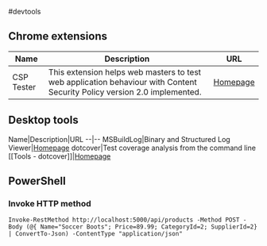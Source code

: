 
#devtools

## Chrome extensions

Name|Description|URL
--|--|--
CSP Tester|This extension helps web masters to test web application behaviour with Content Security Policy version 2.0 implemented.|[Homepage](https://chrome.google.com/webstore/detail/csp-tester/ehmipebdmhlmikaopdfoinmcjhhfadlf?hl=en)

## Desktop tools

Name|Description|URL
--|--
MSBuildLog|Binary and Structured Log Viewer|[Homepage](https://msbuildlog.com/#commandline)
dotcover|Test coverage analysis from the command line [[Tools - dotcover]]|[Homepage](https://www.jetbrains.com/help/dotcover/Running_Coverage_Analysis_from_the_Command_LIne.html)

## PowerShell

### Invoke HTTP method

`Invoke-RestMethod http://localhost:5000/api/products -Method POST -Body (@{ Name="Soccer Boots"; Price=89.99; CategoryId=2; SupplierId=2} | ConvertTo-Json) -ContentType "application/json"`

